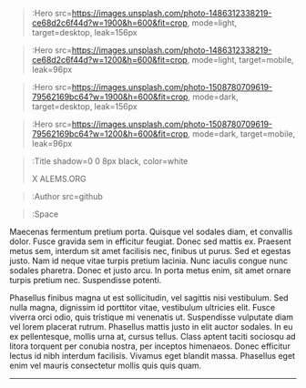 > :Hero src=https://images.unsplash.com/photo-1486312338219-ce68d2c6f44d?w=1900&h=600&fit=crop,
>       mode=light,
>       target=desktop,
>       leak=156px

> :Hero src=https://images.unsplash.com/photo-1486312338219-ce68d2c6f44d?w=1200&h=600&fit=crop,
>       mode=light,
>       target=mobile,
>       leak=96px

> :Hero src=https://images.unsplash.com/photo-1508780709619-79562169bc64?w=1900&h=600&fit=crop,
>       mode=dark,
>       target=desktop,
>       leak=156px

> :Hero src=https://images.unsplash.com/photo-1508780709619-79562169bc64?w=1200&h=600&fit=crop,
>       mode=dark,
>       target=mobile,
>       leak=96px

> :Title shadow=0 0 8px black, color=white
>
> X ALEMS.ORG

> :Author src=github

> :Space

Maecenas fermentum pretium porta. Quisque vel sodales diam, et convallis dolor. Fusce gravida sem in efficitur feugiat. Donec sed mattis ex. Praesent metus sem, interdum sit amet facilisis nec, finibus ut purus. Sed et egestas justo. Nam id neque vitae turpis pretium lacinia. Nunc iaculis congue nunc sodales pharetra. Donec et justo arcu. In porta metus enim, sit amet ornare turpis pretium nec. Suspendisse potenti.

Phasellus finibus magna ut est sollicitudin, vel sagittis nisi vestibulum. Sed nulla magna, dignissim id porttitor vitae, vestibulum ultricies elit. Fusce viverra orci odio, quis tristique mi venenatis ut. Suspendisse vulputate diam vel lorem placerat rutrum. Phasellus mattis justo in elit auctor sodales. In eu ex pellentesque, mollis urna at, cursus tellus. Class aptent taciti sociosqu ad litora torquent per conubia nostra, per inceptos himenaeos. Donec efficitur lectus id nibh interdum facilisis. Vivamus eget blandit massa. Phasellus eget enim vel mauris consectetur mollis quis quis quam.

---

